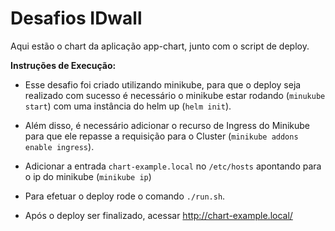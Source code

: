 # Desafios IDwall

Aqui estão o chart da aplicação app-chart, junto com o script de deploy.

**Instruções de Execução:**

- Esse desafio foi criado utilizando minikube, para que o deploy seja realizado com sucesso é necessário o minikube estar rodando (`minukube start`) com uma instância do helm up (`helm init`).

- Além disso, é necessário adicionar o recurso de Ingress do Minikube para que ele repasse a requisição para o Cluster (`minikube addons enable ingress`).

- Adicionar a entrada `chart-example.local` no `/etc/hosts` apontando para o ip do minikube (`minikube ip`)

- Para efetuar o deploy rode o comando `./run.sh`.

- Após o deploy ser finalizado, acessar http://chart-example.local/ 
